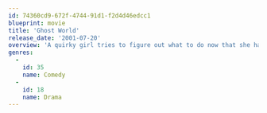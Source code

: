 ```yaml
---
id: 74360cd9-672f-4744-91d1-f2d4d46edcc1
blueprint: movie
title: 'Ghost World'
release_date: '2001-07-20'
overview: 'A quirky girl tries to figure out what to do now that she had graduated from high school, and forms a friendship with an eccentric 40-year-old record collector after playing a prank on him with her best friend.'
genres:
  -
    id: 35
    name: Comedy
  -
    id: 18
    name: Drama
---
```

